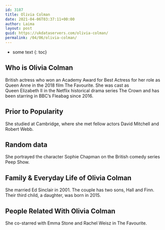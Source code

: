 ```yaml
---
id: 3187
title: Olivia Colman
date: 2021-04-06T03:37:11+00:00
author: Laima
layout: post
guid: https://ukdataservers.com/olivia-colman/
permalink: /04/06/olivia-colman/
---
```


* some text
{: toc}


## Who is Olivia Colman
                  
                  
                  
British actress who won an Academy Award for Best Actress for her role as Queen Anne in the 2018 film The Favourite. She was cast as Queen Elizabeth II in the Netflix historical drama series The Crown and has been starring in BBC&#8217;s Fleabag since 2016. 
                  
              
            
              
            
                
                
                
## Prior to Popularity
                  
                  
                  
She studied at Cambridge, where she met fellow actors David Mitchell and Robert Webb. 
                  
              
            
              
            
                
                
                
## Random data
                  
                  
                  
She portrayed the character Sophie Chapman on the British comedy series Peep Show. 
                  
              
            
              
            
                
                
                
## Family & Everyday Life of Olivia Colman
                  
                  
                  
She married Ed Sinclair in 2001. The couple has two sons, Hall and Finn. Their third child, a daughter, was born in 2015.
                  
              
            
              
            
                
                
                
## People Related With Olivia Colman
                  
                  
                  
She co-starred with Emma Stone and Rachel Weisz in The Favourite. 
                  
              
            
              
            
                
              
            
              
              
            
            
              
            
          
          
          